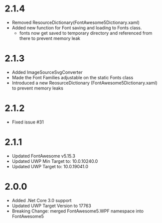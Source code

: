 # 2.1.4
 - Removed ResourceDictionary(FontAwesome5Dictionary.xaml)
 - Added new function for Font saving and loading to Fonts class.
   - fonts now get saved to temporary directory and referenced from there to prevent memory leak
# 2.1.3
- Added ImageSourceSvgConverter
- Made the Font Families adjustable on the static Fonts class
- Introduced a new ReosurceDictionary (FontAwesome5Dictionary.xaml) to prevent memory leaks
# 2.1.2
- Fixed issue #31
# 2.1.1
- Updated FontAwesome v5.15.3
- Updated UWP Min Target to: 10.0.10240.0
- Updated UWP Target to: 10.0.19041.0
# 2.0.0
- Added .Net Core 3.0 support
- Updated UWP Target Version to 17763
- Breaking Change: merged FontAwesome5.WPF namespace into FontAwesome5